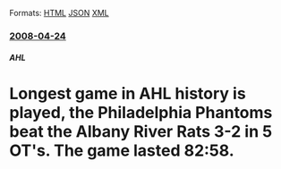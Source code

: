 
Formats: [HTML](/news/2008/04/24/longest-game-in-ahl-history-is-played-the-philadelphia-phantoms-beat-the-albany-river-rats-3-2-in-5-ot-s-the-game-lasted-82-58.html)  [JSON](/news/2008/04/24/longest-game-in-ahl-history-is-played-the-philadelphia-phantoms-beat-the-albany-river-rats-3-2-in-5-ot-s-the-game-lasted-82-58.json)  [XML](/news/2008/04/24/longest-game-in-ahl-history-is-played-the-philadelphia-phantoms-beat-the-albany-river-rats-3-2-in-5-ot-s-the-game-lasted-82-58.xml)  

### [2008-04-24](/news/2008/04/24/index.md)

##### AHL
#  Longest game in AHL history is played, the Philadelphia Phantoms beat the Albany River Rats 3-2 in 5 OT's. The game lasted 82:58.



